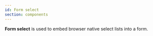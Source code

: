 ```yaml
---
id: Form select
section: components
---
```

**Form select** is used to embed browser native select lists into a form.
